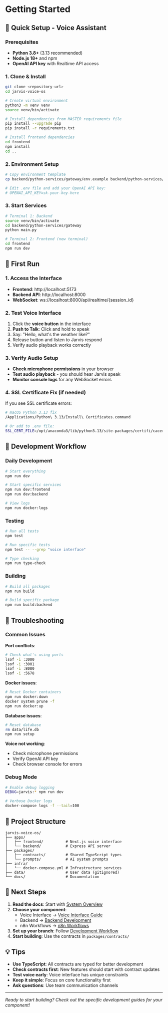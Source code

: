 # Getting Started

## 🚀 Quick Setup - Voice Assistant

### Prerequisites
- **Python 3.8+** (3.13 recommended)
- **Node.js 18+** and npm
- **OpenAI API key** with Realtime API access

### 1. Clone & Install
```bash
git clone <repository-url>
cd jarvis-voice-os

# Create virtual environment
python3 -m venv venv
source venv/bin/activate

# Install dependencies from MASTER requirements file
pip install --upgrade pip
pip install -r requirements.txt

# Install frontend dependencies
cd frontend
npm install
cd ..
```

### 2. Environment Setup
```bash
# Copy environment template
cp backend/python-services/gateway/env.example backend/python-services/gateway/.env

# Edit .env file and add your OpenAI API key:
# OPENAI_API_KEY=sk-your-key-here
```

### 3. Start Services
```bash
# Terminal 1: Backend
source venv/bin/activate
cd backend/python-services/gateway
python main.py

# Terminal 2: Frontend (new terminal)
cd frontend
npm run dev
```

## 🎯 First Run

### 1. Access the Interface
- **Frontend**: http://localhost:5173
- **Backend API**: http://localhost:8000
- **WebSocket**: ws://localhost:8000/api/realtime/{session_id}

### 2. Test Voice Interface
1. Click the **voice button** in the interface
2. **Push to Talk**: Click and hold to speak
3. Say: "Hello, what's the weather like?"
4. Release button and listen to Jarvis respond
5. Verify audio playback works correctly

### 3. Verify Audio Setup
- **Check microphone permissions** in your browser
- **Test audio playback** - you should hear Jarvis speak
- **Monitor console logs** for any WebSocket errors

### 4. SSL Certificate Fix (if needed)
If you see SSL certificate errors:
```bash
# macOS Python 3.13 fix
/Applications/Python\ 3.13/Install\ Certificates.command

# Or add to .env file:
SSL_CERT_FILE=/opt/anaconda3/lib/python3.13/site-packages/certifi/cacert.pem
```

## 🔧 Development Workflow

### Daily Development
```bash
# Start everything
npm run dev

# Start specific services
npm run dev:frontend
npm run dev:backend

# View logs
npm run docker:logs
```

### Testing
```bash
# Run all tests
npm test

# Run specific tests
npm test -- --grep "voice interface"

# Type checking
npm run type-check
```

### Building
```bash
# Build all packages
npm run build

# Build specific package
npm run build:backend
```

## 🐛 Troubleshooting

### Common Issues

**Port conflicts**:
```bash
# Check what's using ports
lsof -i :3000
lsof -i :3001
lsof -i :8080
lsof -i :5678
```

**Docker issues**:
```bash
# Reset Docker containers
npm run docker:down
docker system prune -f
npm run docker:up
```

**Database issues**:
```bash
# Reset database
rm data/life.db
npm run setup
```

**Voice not working**:
- Check microphone permissions
- Verify OpenAI API key
- Check browser console for errors

### Debug Mode
```bash
# Enable debug logging
DEBUG=jarvis:* npm run dev

# Verbose Docker logs
docker-compose logs -f --tail=100
```

## 📁 Project Structure

```
jarvis-voice-os/
├── apps/
│   ├── frontend/          # Next.js voice interface
│   └── backend/           # Express API server
├── packages/
│   ├── contracts/         # Shared TypeScript types
│   └── prompts/           # AI system prompts
├── infra/
│   └── docker-compose.yml # Infrastructure services
├── data/                  # User data (gitignored)
└── docs/                  # Documentation
```

## 🎯 Next Steps

1. **Read the docs**: Start with [System Overview](./01-system-overview.md)
2. **Choose your component**: 
   - Voice Interface → [Voice Interface Guide](./02-voice-interface.md)
   - Backend → [Backend Development](./06-backend-development.md)
   - n8n Workflows → [n8n Workflows](./08-n8n-workflows.md)
3. **Set up your branch**: Follow [Development Workflow](./16-development-workflow.md)
4. **Start building**: Use the contracts in `packages/contracts/`

## 💡 Tips

- **Use TypeScript**: All contracts are typed for better development
- **Check contracts first**: New features should start with contract updates
- **Test voice early**: Voice interface has unique constraints
- **Keep it simple**: Focus on core functionality first
- **Ask questions**: Use team communication channels

---

*Ready to start building? Check out the specific development guides for your component!*
